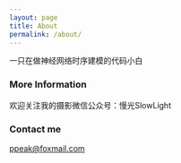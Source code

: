 ```yaml
---
layout: page
title: About
permalink: /about/
---
```


一只在做神经网络时序建模的代码小白

### More Information

欢迎关注我的摄影微信公众号：慢光SlowLight

### Contact me

[ppeak@foxmail.com](mailto:ppeak@foxmail.com)
